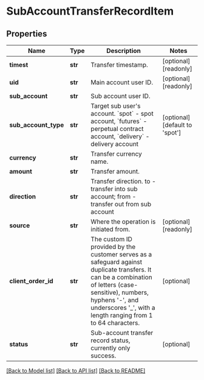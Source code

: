 # SubAccountTransferRecordItem

## Properties
Name | Type | Description | Notes
------------ | ------------- | ------------- | -------------
**timest** | **str** | Transfer timestamp. | [optional] [readonly] 
**uid** | **str** | Main account user ID. | [optional] [readonly] 
**sub_account** | **str** | Sub account user ID. | 
**sub_account_type** | **str** | Target sub user&#39;s account. &#x60;spot&#x60; - spot account, &#x60;futures&#x60; - perpetual contract account, &#x60;delivery&#x60; - delivery account | [optional] [default to 'spot']
**currency** | **str** | Transfer currency name. | 
**amount** | **str** | Transfer amount. | 
**direction** | **str** | Transfer direction. to - transfer into sub account; from - transfer out from sub account | 
**source** | **str** | Where the operation is initiated from. | [optional] [readonly] 
**client_order_id** | **str** | The custom ID provided by the customer serves as a safeguard against duplicate transfers. It can be a combination of letters (case-sensitive), numbers, hyphens &#39;-&#39;, and underscores &#39;_&#39;, with a length ranging from 1 to 64 characters. | [optional] 
**status** | **str** | Sub-account transfer record status, currently only success. | [optional] 

[[Back to Model list]](../README.md#documentation-for-models) [[Back to API list]](../README.md#documentation-for-api-endpoints) [[Back to README]](../README.md)


